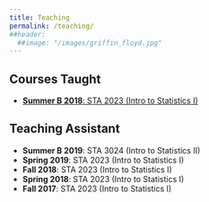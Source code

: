 ```yaml
---
title: Teaching
permalink: /teaching/
##header:
  ##image: "/images/griffin_floyd.jpg"
---
```

## Courses Taught
- [**Summer B 2018**: STA 2023 (Intro to Statistics I)](https://michaelkkim.github.io/teaching/sta2023)

## Teaching Assistant
- **Summer B 2019**: STA 3024 (Intro to Statistics II)
- **Spring 2019**: STA 2023 (Intro to Statistics I)
- **Fall 2018**: STA 2023 (Intro to Statistics I)
- **Spring 2018**: STA 2023 (Intro to Statistics I)
- **Fall 2017**: STA 2023 (Intro to Statistics I)
